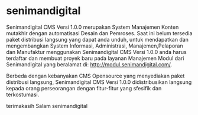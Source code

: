 senimandigital
==============

Senimandigital CMS Versi 1.0.0 merupakan System Manajemen Konten mutakhir dengan automatisasi Desain dan Pemroses. Saat ini belum tersedia paket distribusi langsung yang dapat anda unduh, untuk mendapatkan dan mengembangkan System Informasi, Administrasi, Manajemen,Pelaporan dan Manufaktur menggunakan Senimandigital CMS Versi 1.0.0 anda harus terdaftar dan membuat proyek baru pada layanan Manajemen Modul dari Senimandigital yang beralamat di: http://modul.senimandigital.com/.

Berbeda dengan kebanyakan CMS Opensource yang menyediakan paket distribusi langsung, Senimandigital CMS Versi 1.0.0 didistribusikan langsung kepada orang perseorangan dengan fitur-fitur yang sfesifik dan terkostumasi.

terimakasih Salam senimandigital
